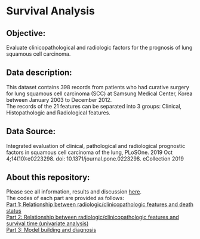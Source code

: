 # Survival Analysis  
## Objective:  
Evaluate clinicopathological and radiologic factors for the prognosis of lung squamous cell carcinoma.  
## Data description:
This dataset contains 398 records from patients who had curative surgery for lung squamous cell carcinoma (SCC)
at Samsung Medical Center, Korea between January 2003 to December 2012.   
The records of the 21 features can be separated into 3 groups: Clinical, Histopathologic and Radiological features.    
## Data Source:  
Integrated evaluation of clinical, pathological and radiological prognostic factors in squamous cell carcinoma
of the lung, PLoSOne. 2019 Oct 4;14(10):e0223298. doi: 10.1371/journal.pone.0223298. eCollection 2019
## About this repository:  
Please see all information, results and discussion [here](https://github.com/Khwansiri/Survival-Analysis/blob/master/Survival%20Analysis_LungSCC.pdf).  
The codes of each part are provided as follows:  
[Part 1: Relationship between radiologic/clinicopathologic features and death status](https://github.com/Khwansiri/Survival-Analysis/blob/master/Feature%20vs%20Death.Rmd)  
[Part 2: Relationship between radiologic/clinicopathologic features and survival time
(univariate analysis)](https://github.com/Khwansiri/Survival-Analysis/blob/master/Feature%20vs%20SurvivalTime.Rmd)  
[Part 3: Model building and diagnosis](https://github.com/Khwansiri/Survival-Analysis/blob/master/Model%20building%20and%20diagnosis.Rmd)  
